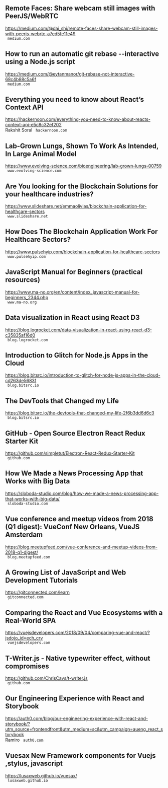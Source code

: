 ## Remote Faces: Share webcam still images with PeerJS/WebRTC  
https://medium.com/@dai_shi/remote-faces-share-webcam-still-images-with-peerjs-webrtc-a7ed5fe11e49  
 ` medium.com`
  

## How to run an automatic git rebase --interactive using a Node.js script  
https://medium.com/@eytanmanor/git-rebase-not-interactive-68c4b88c5a6f  
 ` medium.com`
  

## Everything you need to know about React’s Context API  
https://hackernoon.com/everything-you-need-to-know-about-reacts-context-api-e5c8c32ef202  
Rakshit Soral ` hackernoon.com`
  

## Lab-Grown Lungs, Shown To Work As Intended, In Large Animal Model  
https://www.evolving-science.com/bioengineering/lab-grown-lungs-00759  
 ` www.evolving-science.com`
  

## Are You looking for the Blockchain Solutions for your healthcare industries?  
https://www.slideshare.net/emmaolivias/blockchain-application-for-healthcare-sectors  
 ` www.slideshare.net`
  

## How Does The Blockchain Application Work For Healthcare Sectors?  
https://www.pulsehyip.com/blockchain-application-for-healthcare-sectors  
 ` www.pulsehyip.com`
  

## JavaScript Manual for Beginners (practical resources)  
https://www.ma-no.org/en/content/index_javascript-manual-for-beginners_2344.php  
 ` www.ma-no.org`
  

## Data visualization in React using React D3  
https://blog.logrocket.com/data-visualization-in-react-using-react-d3-c35835af16d0  
 ` blog.logrocket.com`
  

## Introduction to Glitch for Node.js Apps in the Cloud  
https://blog.bitsrc.io/introduction-to-glitch-for-node-js-apps-in-the-cloud-cd263de5683f  
 ` blog.bitsrc.io`
  

## The DevTools that Changed my Life  
https://blog.bitsrc.io/the-devtools-that-changed-my-life-2f6b3dd6d6c3  
 ` blog.bitsrc.io`
  

## GitHub - Open Source Electron React Redux Starter Kit  
https://github.com/simpletut/Electron-React-Redux-Starter-Kit  
 ` github.com`
  

## How We Made a News Processing App that Works with Big Data  
https://sloboda-studio.com/blog/how-we-made-a-news-processing-app-that-works-with-big-data/  
 ` sloboda-studio.com`
  

## Vue conference and meetup videos from 2018 (Q1 digest): VueConf New Orleans, VueJS Amsterdam  
https://blog.meetupfeed.com/vue-conference-and-meetup-videos-from-2018-q1-digest/  
 ` blog.meetupfeed.com`
  

## A Growing List of JavaScript and Web Development Tutorials  
https://gitconnected.com/learn  
 ` gitconnected.com`
  

## Comparing the React and Vue Ecosystems with a Real-World SPA  
https://vuejsdevelopers.com/2018/09/04/comparing-vue-and-react/?jsdojo_id=ech_crv  
 ` vuejsdevelopers.com`
  

## T-Writer.js - Native typewriter effect, without compromises  
https://github.com/ChrisCavs/t-writer.js  
 ` github.com`
  

## Our Engineering Experience with React and Storybook  
https://auth0.com/blog/our-engineering-experience-with-react-and-storybook/?utm_source=frontendfront&utm_medium=sc&utm_campaign=aueng_react_storybook  
Ramiro ` auth0.com`
  

## Vuesax New Framework components for Vuejs ,stylus, javascript  
https://lusaxweb.github.io/vuesax/  
 ` lusaxweb.github.io`
  


